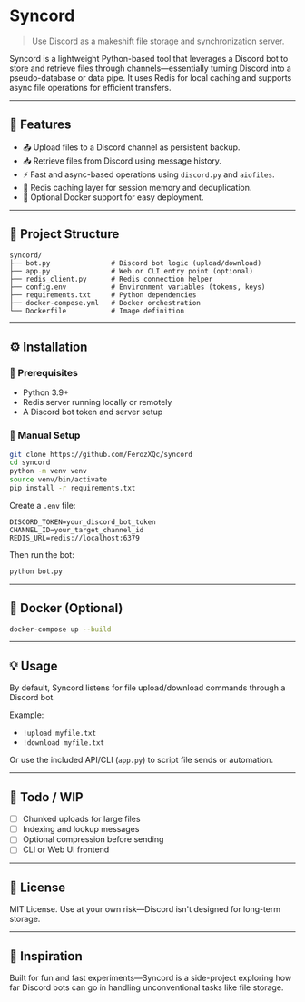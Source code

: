 # Syncord

> Use Discord as a makeshift file storage and synchronization server.

Syncord is a lightweight Python-based tool that leverages a Discord bot to store and retrieve files through channels—essentially turning Discord into a pseudo-database or data pipe. It uses Redis for local caching and supports async file operations for efficient transfers.

---

## 🚀 Features

- 📤 Upload files to a Discord channel as persistent backup.
- 📥 Retrieve files from Discord using message history.
- ⚡ Fast and async-based operations using `discord.py` and `aiofiles`.
- 🧠 Redis caching layer for session memory and deduplication.
- 🐳 Optional Docker support for easy deployment.

---

## 📁 Project Structure

```
syncord/
├── bot.py               # Discord bot logic (upload/download)
├── app.py               # Web or CLI entry point (optional)
├── redis_client.py      # Redis connection helper
├── config.env           # Environment variables (tokens, keys)
├── requirements.txt     # Python dependencies
├── docker-compose.yml   # Docker orchestration
└── Dockerfile           # Image definition
```

---

## ⚙️ Installation

### 🔧 Prerequisites

- Python 3.9+
- Redis server running locally or remotely
- A Discord bot token and server setup

### 🐍 Manual Setup

```bash
git clone https://github.com/FerozXQc/syncord
cd syncord
python -m venv venv
source venv/bin/activate
pip install -r requirements.txt
```

Create a `.env` file:

```env
DISCORD_TOKEN=your_discord_bot_token
CHANNEL_ID=your_target_channel_id
REDIS_URL=redis://localhost:6379
```

Then run the bot:

```bash
python bot.py
```

---

## 🐳 Docker (Optional)

```bash
docker-compose up --build
```

---

## 💡 Usage

By default, Syncord listens for file upload/download commands through a Discord bot.

Example:  
- `!upload myfile.txt`
- `!download myfile.txt`

Or use the included API/CLI (`app.py`) to script file sends or automation.

---

## 🧪 Todo / WIP

- [ ] Chunked uploads for large files
- [ ] Indexing and lookup messages
- [ ] Optional compression before sending
- [ ] CLI or Web UI frontend

---

## 📄 License

MIT License. Use at your own risk—Discord isn't designed for long-term storage.

---

## 🧠 Inspiration

Built for fun and fast experiments—Syncord is a side-project exploring how far Discord bots can go in handling unconventional tasks like file storage.
